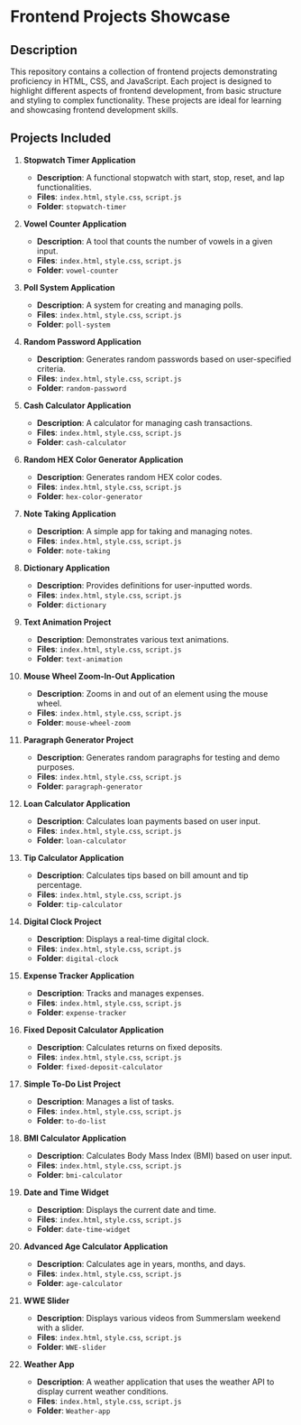 # Frontend Projects Showcase

## Description

This repository contains a collection of frontend projects demonstrating proficiency in HTML, CSS, and JavaScript. Each project is designed to highlight different aspects of frontend development, from basic structure and styling to complex functionality. These projects are ideal for learning and showcasing frontend development skills.

## Projects Included

1. **Stopwatch Timer Application**
   - **Description**: A functional stopwatch with start, stop, reset, and lap functionalities.
   - **Files**: `index.html`, `style.css`, `script.js`
   - **Folder**: `stopwatch-timer`

2. **Vowel Counter Application**
   - **Description**: A tool that counts the number of vowels in a given input.
   - **Files**: `index.html`, `style.css`, `script.js`
   - **Folder**: `vowel-counter`

3. **Poll System Application**
   - **Description**: A system for creating and managing polls.
   - **Files**: `index.html`, `style.css`, `script.js`
   - **Folder**: `poll-system`

4. **Random Password Application**
   - **Description**: Generates random passwords based on user-specified criteria.
   - **Files**: `index.html`, `style.css`, `script.js`
   - **Folder**: `random-password`

5. **Cash Calculator Application**
   - **Description**: A calculator for managing cash transactions.
   - **Files**: `index.html`, `style.css`, `script.js`
   - **Folder**: `cash-calculator`

6. **Random HEX Color Generator Application**
   - **Description**: Generates random HEX color codes.
   - **Files**: `index.html`, `style.css`, `script.js`
   - **Folder**: `hex-color-generator`

7. **Note Taking Application**
   - **Description**: A simple app for taking and managing notes.
   - **Files**: `index.html`, `style.css`, `script.js`
   - **Folder**: `note-taking`

8. **Dictionary Application**
   - **Description**: Provides definitions for user-inputted words.
   - **Files**: `index.html`, `style.css`, `script.js`
   - **Folder**: `dictionary`

9. **Text Animation Project**
   - **Description**: Demonstrates various text animations.
   - **Files**: `index.html`, `style.css`, `script.js`
   - **Folder**: `text-animation`

10. **Mouse Wheel Zoom-In-Out Application**
    - **Description**: Zooms in and out of an element using the mouse wheel.
    - **Files**: `index.html`, `style.css`, `script.js`
    - **Folder**: `mouse-wheel-zoom`

11. **Paragraph Generator Project**
    - **Description**: Generates random paragraphs for testing and demo purposes.
    - **Files**: `index.html`, `style.css`, `script.js`
    - **Folder**: `paragraph-generator`

12. **Loan Calculator Application**
    - **Description**: Calculates loan payments based on user input.
    - **Files**: `index.html`, `style.css`, `script.js`
    - **Folder**: `loan-calculator`

13. **Tip Calculator Application**
    - **Description**: Calculates tips based on bill amount and tip percentage.
    - **Files**: `index.html`, `style.css`, `script.js`
    - **Folder**: `tip-calculator`

14. **Digital Clock Project**
    - **Description**: Displays a real-time digital clock.
    - **Files**: `index.html`, `style.css`, `script.js`
    - **Folder**: `digital-clock`

15. **Expense Tracker Application**
    - **Description**: Tracks and manages expenses.
    - **Files**: `index.html`, `style.css`, `script.js`
    - **Folder**: `expense-tracker`

16. **Fixed Deposit Calculator Application**
    - **Description**: Calculates returns on fixed deposits.
    - **Files**: `index.html`, `style.css`, `script.js`
    - **Folder**: `fixed-deposit-calculator`

17. **Simple To-Do List Project**
    - **Description**: Manages a list of tasks.
    - **Files**: `index.html`, `style.css`, `script.js`
    - **Folder**: `to-do-list`

18. **BMI Calculator Application**
    - **Description**: Calculates Body Mass Index (BMI) based on user input.
    - **Files**: `index.html`, `style.css`, `script.js`
    - **Folder**: `bmi-calculator`

19. **Date and Time Widget**
    - **Description**: Displays the current date and time.
    - **Files**: `index.html`, `style.css`, `script.js`
    - **Folder**: `date-time-widget`

20. **Advanced Age Calculator Application**
    - **Description**: Calculates age in years, months, and days.
    - **Files**: `index.html`, `style.css`, `script.js`
    - **Folder**: `age-calculator`

21. **WWE Slider**
    - **Description**: Displays various videos from Summerslam weekend with a slider.
    - **Files**: `index.html`, `style.css`, `script.js`
    - **Folder**: `WWE-slider`

22. **Weather App**
    - **Description**: A weather application that uses the weather API to display current weather conditions.
    - **Files**: `index.html`, `style.css`, `script.js`
    - **Folder**: `Weather-app`
